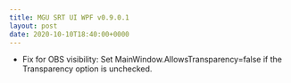 ```yaml
---
title: MGU SRT UI WPF v0.9.0.1
layout: post
date: 2020-10-10T18:40:00+0000
---
```

* Fix for OBS visibility: Set MainWindow.AllowsTransparency=false if the Transparency option is unchecked.
